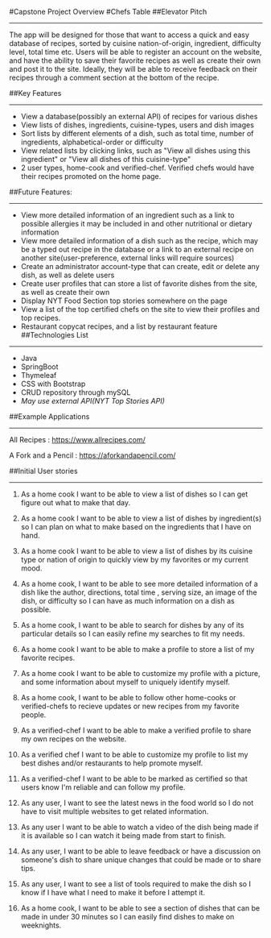 #Capstone Project Overview
#Chefs Table
##Elevator Pitch
**********************************************
The app will be designed for those that want to access a quick and easy database of recipes, sorted by cuisine nation-of-origin, ingredient, difficulty level, total time etc. Users will be able to register an account on the website, and have the ability to save their favorite recipes as well as create their own and post it to the site.
Ideally, they will be able to receive feedback on their recipes through a comment section at the bottom of the recipe.

##Key Features
**********************************************
- View a database(possibly an external API) of recipes for various dishes
- View lists of dishes, ingredients, cuisine-types, users and dish images
- Sort lists by different elements of a dish, such as total time, number of ingredients, alphabetical-order or
 difficulty
- View related lists by clicking links, such as "View all dishes using this ingredient" or "View all dishes of this cuisine-type"
- 2 user types, home-cook and verified-chef. Verified chefs would have their recipes promoted on the home page.

##Future Features:
**********************************************
- View more detailed information of an ingredient such as a link to possible allergies it may be included in and other nutritional or dietary information
- View more detailed information of a dish such as the recipe, which may be a typed out recipe in the database or a link to an external recipe on another site(user-preference, external links will require sources)
- Create an administrator account-type that can create, edit or delete any dish, as well as delete users 
- Create user profiles that can store a list of favorite dishes from the site, as well as create their own
- Display NYT Food Section top stories somewhere on the page
- View a list of the top certified chefs on the site to view their profiles and top recipes.
- Restaurant copycat recipes, and a list by restaurant feature
##Technologies List
**********************************************
- Java
- SpringBoot
- Thymeleaf
- CSS with Bootstrap
- CRUD repository through mySQL
- *May use external API(NYT Top Stories API)*

##Example Applications
**********************************************
All Recipes : https://www.allrecipes.com/

A Fork and a Pencil : https://aforkandapencil.com/


##Initial User stories
**********************************************
1. As a home cook I want to be able to view a list of dishes so I can get figure out what to make that day.

2. As a home cook I want to be able to view a list of dishes by ingredient(s) so I can plan on what to make based on the
ingredients that I have on hand.

3. As a home cook I want to be able to view a list of dishes by its cuisine type or nation of origin to quickly view
by my favorites or my current mood.
 
4. As a home cook, I want to be able to see more detailed information of a dish like the author, directions, total time
, serving size, an image of the dish, or difficulty so I can have as much information on a dish as possible.

5. As a home cook, I want to be able to search for dishes by any of its particular details so I can easily refine my
searches to fit my needs.
  
6. As a home cook I want to be able to make a profile to store a list of my favorite recipes.

7. As a home cook I want to be able to customize my profile with a picture, and some information about myself to
uniquely identify myself.

8. As a home cook, I want to be able to follow other home-cooks or verified-chefs to recieve updates or new recipes from
my favorite people.
 
9. As a verified-chef I want to be able to make a verified profile to share my own recipes on the website.

10. As a verified chef I want to be able to customize my profile to list my best dishes and/or restaurants to help
promote myself. 

11. As a verified-chef I want to be able to be marked as certified so that users know I'm reliable and can follow my
profile.

12. As any user, I want to see the latest news in the food world so I do not have to visit multiple websites to get
related information.
 
13. As any user I want to be able to watch a video of the dish being made if it is available so I can watch it being
made from start to finish.
 
14. As any user, I want to be able to leave feedback or have a discussion on someone's dish to share unique changes
that could be made or to share tips.
 
15. As any user, I want to see a list of tools required to make the dish so I know if I have what I need to make it
before I attempt it.
 
16. As a home cook, I want to be able to see a section of dishes that can be made in under 30 minutes so I can easily
find dishes to make on weeknights.
 
 
 

